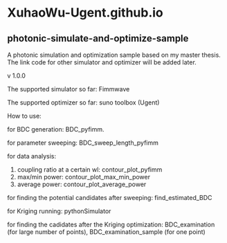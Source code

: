 # XuhaoWu-Ugent.github.io
## photonic-simulate-and-optimize-sample

A photonic simulation and optimization sample based on my master thesis. The link code for other simulator and optimizer will be added later.



v 1.0.0

The supported simulator so far: Fimmwave

The supported optimizer so far: suno toolbox (Ugent)

How to use:

for BDC generation: BDC_pyfimm.

for parameter sweeping: BDC_sweep_length_pyfimm

for data analysis:

1. coupling ratio at a certain wl: contour_plot_pyfimm
2. max/min power: contour_plot_max_min_power
3. average power: contour_plot_average_power

for finding the potential candidates after sweeping: find_estimated_BDC

for Kriging running: pythonSimulator 

for finding the cadidates after the Kriging optimization: BDC_examination (for large number of points), BDC_examination_sample (for one point)
